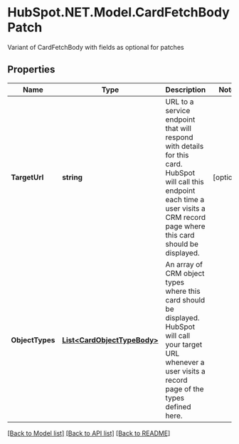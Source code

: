 # HubSpot.NET.Model.CardFetchBodyPatch
Variant of CardFetchBody with fields as optional for patches

## Properties

Name | Type | Description | Notes
------------ | ------------- | ------------- | -------------
**TargetUrl** | **string** | URL to a service endpoint that will respond with details for this card. HubSpot will call this endpoint each time a user visits a CRM record page where this card should be displayed. | [optional] 
**ObjectTypes** | [**List&lt;CardObjectTypeBody&gt;**](CardObjectTypeBody.md) | An array of CRM object types where this card should be displayed. HubSpot will call your target URL whenever a user visits a record page of the types defined here. | 

[[Back to Model list]](../README.md#documentation-for-models) [[Back to API list]](../README.md#documentation-for-api-endpoints) [[Back to README]](../README.md)

